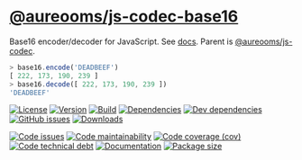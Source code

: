 [@aureooms/js-codec-base16](https://make-github-pseudonymous-again.github.io/js-codec-base16)
==

Base16 encoder/decoder for JavaScript.
See [docs](https://make-github-pseudonymous-again.github.io/js-codec-base16/index.html).
Parent is [@aureooms/js-codec](https://github.com/aureooms/js-codec).

```js
> base16.encode('DEADBEEF')
[ 222, 173, 190, 239 ]
> base16.decode([ 222, 173, 190, 239 ])
'DEADBEEF'
```

[![License](https://img.shields.io/github/license/aureooms/js-codec-base16.svg)](https://raw.githubusercontent.com/aureooms/js-codec-base16/main/LICENSE)
[![Version](https://img.shields.io/npm/v/@aureooms/js-codec-base16.svg)](https://www.npmjs.org/package/@aureooms/js-codec-base16)
[![Build](https://img.shields.io/travis/aureooms/js-codec-base16/main.svg)](https://travis-ci.org/aureooms/js-codec-base16/branches)
[![Dependencies](https://img.shields.io/david/aureooms/js-codec-base16.svg)](https://david-dm.org/aureooms/js-codec-base16)
[![Dev dependencies](https://img.shields.io/david/dev/aureooms/js-codec-base16.svg)](https://david-dm.org/aureooms/js-codec-base16?type=dev)
[![GitHub issues](https://img.shields.io/github/issues/aureooms/js-codec-base16.svg)](https://github.com/aureooms/js-codec-base16/issues)
[![Downloads](https://img.shields.io/npm/dm/@aureooms/js-codec-base16.svg)](https://www.npmjs.org/package/@aureooms/js-codec-base16)

[![Code issues](https://img.shields.io/codeclimate/issues/aureooms/js-codec-base16.svg)](https://codeclimate.com/github/aureooms/js-codec-base16/issues)
[![Code maintainability](https://img.shields.io/codeclimate/maintainability/aureooms/js-codec-base16.svg)](https://codeclimate.com/github/aureooms/js-codec-base16/trends/churn)
[![Code coverage (cov)](https://img.shields.io/codecov/c/gh/aureooms/js-codec-base16/main.svg)](https://codecov.io/gh/aureooms/js-codec-base16)
[![Code technical debt](https://img.shields.io/codeclimate/tech-debt/aureooms/js-codec-base16.svg)](https://codeclimate.com/github/aureooms/js-codec-base16/trends/technical_debt)
[![Documentation](https://make-github-pseudonymous-again.github.io/js-codec-base16/badge.svg)](https://make-github-pseudonymous-again.github.io/js-codec-base16/source.html)
[![Package size](https://img.shields.io/bundlephobia/minzip/@aureooms/js-codec-base16)](https://bundlephobia.com/result?p=@aureooms/js-codec-base16)
